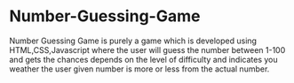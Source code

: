 # Number-Guessing-Game
Number Guessing Game is purely a game which is developed using HTML,CSS,Javascript  where the user will guess the number between 1-100 and gets the chances depends on the level of difficulty and indicates you weather the user given number is more or less from the actual number.

